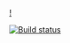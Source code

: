 [!](chihuahua_Grey_and_White_Cartoon_Image_1.png)

[![Build status](https://ci.appveyor.com/api/projects/status/olavyafw8dq2fp2u?svg=true)](https://ci.appveyor.com/project/vinjn/uengine)
